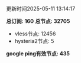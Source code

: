 更新时间2025-05-11 13:14:17

**总订阅: 160**
**总节点: 32705**
- vless节点: 12456
- hysteria2节点: 5

**google ping有效节点: 435**
